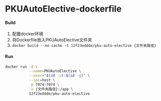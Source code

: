 # PKUAutoElective-dockerfile
#### Build

1. 配置docker环境
2. 将Dockerfile放入PKUAutoElective文件夹
3. `docker build --no-cache -t 12f23eddde/pku-auto-elective {文件夹路径}`

#### Run

```bash
docker run -d \
           --name=PKUAutoElective \
           --user="$(id -u):$(id -g)" \
           --ipc=host \
           -p 7074:7074 \
           -v {文件夹路径}:/app \
           12f23eddde/pku-auto-elective
```